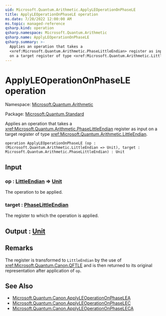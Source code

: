 ```yaml
---
uid: Microsoft.Quantum.Arithmetic.ApplyLEOperationOnPhaseLE
title: ApplyLEOperationOnPhaseLE operation
ms.date: 7/20/2022 12:00:00 AM
ms.topic: managed-reference
qsharp.kind: operation
qsharp.namespace: Microsoft.Quantum.Arithmetic
qsharp.name: ApplyLEOperationOnPhaseLE
qsharp.summary: >-
  Applies an operation that takes a
  <xref:Microsoft.Quantum.Arithmetic.PhaseLittleEndian> register as input
  on a target register of type <xref:Microsoft.Quantum.Arithmetic.LittleEndian>.
---
```


# ApplyLEOperationOnPhaseLE operation

Namespace: [Microsoft.Quantum.Arithmetic](xref:Microsoft.Quantum.Arithmetic)

Package: [Microsoft.Quantum.Standard](https://nuget.org/packages/Microsoft.Quantum.Standard)


Applies an operation that takes a<xref:Microsoft.Quantum.Arithmetic.PhaseLittleEndian> register as inputon a target register of type <xref:Microsoft.Quantum.Arithmetic.LittleEndian>.

```qsharp
operation ApplyLEOperationOnPhaseLE (op : (Microsoft.Quantum.Arithmetic.LittleEndian => Unit), target : Microsoft.Quantum.Arithmetic.PhaseLittleEndian) : Unit
```


## Input

### op : [LittleEndian](xref:Microsoft.Quantum.Arithmetic.LittleEndian) => [Unit](xref:microsoft.quantum.qsharp.valueliterals#unit-literal) 

The operation to be applied.


### target : [PhaseLittleEndian](xref:Microsoft.Quantum.Arithmetic.PhaseLittleEndian)

The register to which the operation is applied.



## Output : [Unit](xref:microsoft.quantum.qsharp.valueliterals#unit-literal)



## Remarks

The register is transformed to `LittleEndian` by the use of<xref:Microsoft.Quantum.Canon.QFTLE> and is then returned toits original representation after application of `op`.

## See Also

- [Microsoft.Quantum.Canon.ApplyLEOperationOnPhaseLEA](xref:Microsoft.Quantum.Canon.ApplyLEOperationOnPhaseLEA)
- [Microsoft.Quantum.Canon.ApplyLEOperationOnPhaseLEC](xref:Microsoft.Quantum.Canon.ApplyLEOperationOnPhaseLEC)
- [Microsoft.Quantum.Canon.ApplyLEOperationOnPhaseLECA](xref:Microsoft.Quantum.Canon.ApplyLEOperationOnPhaseLECA)